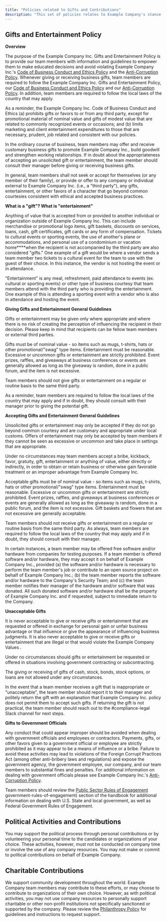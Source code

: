 ```yaml
---
title: "Policies related to Gifts and Contributions"
description: "This set of policies relates to Example Company's stance and process for giving and accepting gifts and contributions"
---
```


## Gifts and Entertainment Policy

**Overview**

The purpose of the Example Company Inc. Gifts and Entertainment Policy is to provide our team members with information and guidelines to empower them to make educated decisions and avoid violating Example Company Inc.'s [Code of Business Conduct and Ethics Policy](https://ir.example_company.com/static-files/7d8c7eb3-cb17-4d68-a607-1b7a1fa1c95d) and the [Anti-Corruption Policy](/handbook/legal/anti-corruption-policy/). Whenever giving or receiving business gifts, team members are required to follow the Example Company Inc. Gifts and Entertainment Policy, our [Code of Business Conduct and Ethics Policy](https://ir.example_company.com/static-files/7d8c7eb3-cb17-4d68-a607-1b7a1fa1c95d) and our [Anti-Corruption Policy](/handbook/legal/anti-corruption-policy/). In addition, team members are required to follow the local laws of the country that may apply.

As a reminder, the Example Company Inc. Code of Business Conduct and Ethics (a) prohibits gifts or favors to or from any third party, except for promotional material of nominal value and gifts of modest value that are related to commonly recognized events or occasions; and (b) limits marketing and client entertainment expenditures to those that are necessary, prudent, job related and consistent with our  policies.

In the ordinary course of business, team members may offer and receive customary business gifts to promote Example Company Inc., build goodwill and strengthen working relationships. If in doubt about the appropriateness of accepting an unsolicited gift or entertainment, the team member should consult their manager before giving or receiving business gifts.

In general, team members shall not seek or accept for themselves (or any member of their family), or provide or offer to any company or individual external to Example Company Inc. (i.e., a "third party"), any gifts, entertainment, or other favors of a character that go beyond common courtesies consistent with ethical and accepted business practices.

**What is a "gift"? What is "entertainment"**

Anything of value that is accepted from or provided to another individual or organization outside of Example Company Inc. This can include merchandise or promotional logo items, gift baskets, discounts on services, loans, cash, gift certificates, gift cards or any form of compensation. Tickets to cultural events or sporting events, the use of another's  plane or accommodations, and personal use of a condominium or vacation home****when the recipient is not accompanied by the third party are also considered "gifts." One example of a gift would be where a vendor sends a team member two tickets to a cultural event for the team to use with the guest of their choice. In this instance, the vendor is not hosting the event or in attendance.

"Entertainment" is any meal, refreshment, paid attendance to events (ex. cultural or sporting events) or other type of business courtesy that team members attend with the third party who is providing the entertainment. One example of this is attending a sporting event with a vendor who is also in attendance and hosting the event.

**Giving Gifts and Entertainment General Guidelines**

Gifts or entertainment may be given only where appropriate and where there is no risk of creating the perception of influencing the recipient in their decision. Please keep in mind that recipients can be fellow team members or external third parties.

Gifts must be of nominal value - so items such as mugs, t-shirts, hats or other promotional/"swag" type items. Entertainment must be reasonable. Excessive or uncommon gifts or entertainment are strictly prohibited. Event prizes, raffles, and giveaways at business conferences or events are generally allowed as long as the giveaway is random, done in a public forum, and the item is not excessive.

Team members should not give gifts or entertainment on a regular or routine basis to the same third party.

As a reminder, team members are required to follow the local laws of the country that may apply and if in doubt, they should consult with their manager prior to giving the potential gift.

**Accepting Gifts and Entertainment General Guidelines**

Unsolicited gifts or entertainment may only be accepted if they do not go beyond common courtesy and are customary and appropriate under local customs. Offers of entertainment may only be accepted by team members  if they cannot be seen as excessive or uncommon and take place in settings that are appropriate.

Under no circumstances may team members accept a bribe, kickback, favor, gratuity, gift, entertainment or anything of value, either directly or indirectly, in order to obtain or retain business or otherwise gain favorable treatment or an improper advantage from Example Company Inc.

Acceptable gifts must be of nominal value - so items such as mugs, t-shirts, hats or other promotional/"swag" type items. Entertainment must be reasonable. Excessive or uncommon gifts or entertainment are strictly prohibited. Event prizes, raffles, and giveaways at business conferences or events are generally allowed as long as the giveaway is random, done in a public forum, and the item is not excessive. Gift baskets and flowers that are not excessive are generally acceptable.

Team members should not receive gifts or entertainment on a regular or routine basis from the same third party. As always, team members are required to follow the local laws of the country that may apply and if in doubt, they should consult with their manager.

In certain instances, a team member may be offered free software and/or hardware from companies  for testing purposes. If a team member is offered software and/or hardware, they may accept it on behalf of Example Company Inc., provided (a) the software and/or hardware is necessary to perform the team member's job or contribute to an open source project on behalf of Example Company Inc.; (b) the team member reports the software and/or hardware to the Company's Security Team; and (c) the team member notifies their manager of the hardware and/or software that was donated. All such donated software and/or  hardware shall be the property of Example Company Inc. and if requested, subject to immediate return to the Company.

**Unacceptable Gifts**

It is never acceptable to give or receive gifts or entertainment that are requested or offered in exchange for personal gain or unfair business advantage or that influence or give the appearance of influencing business judgments. It is also never acceptable to give or receive  gifts or entertainment that are illegal or that would violate the Example Company Values .

Under no circumstances should gifts or entertainment be requested or offered in situations involving government contracting or subcontracting.

The giving or receiving of gifts of cash, stock, bonds, stock options, or loans are not allowed under any circumstances.

In the event that a team member receives a gift that is inappropriate or "unacceptable", the team member  should report it to their manager and  politely return the gift with an explanation that Example Company Inc. policy does not permit them to accept such gifts. If returning the gift is not practical, the team member should reach out to the #compliance-legal Slack channel for next steps.

**Gifts to Government Officials**

Any conduct that could appear improper should be avoided when dealing with government officials and employees or contractors. Payments, gifts, or other favors given to a government official or employee are strictly prohibited as it may appear to be a means of influence or a bribe. Failure to avoid these activities may lead to violations of the Foreign Corrupt Practices Act (among other anti-bribery laws and regulations) and expose the government agency, the government employee, our company, and our  team members to substantial fines and penalties.  For additional information on dealing with government officials please see Example Company Inc.'s [Anti-Corruption Policy](/handbook/legal/anti-corruption-policy/).

Team members should review the [Public Sector Rules of Engagement](/handbook/sales/public-sector/#federal-government-rules-of-engagement://handbook.example_company.com/handbook/sales/public-sector/#federal-government-rules-of-engagement) government-rules-of-engagement) section of the handbook for additional information on dealing with U.S. State and local government, as well as Federal Government Rules of Engagement.

## Political Activities and Contributions

You may support the political process through personal contributions or by volunteering your personal time to the candidates or organizations of your choice. These activities, however, must not be conducted on company time or involve the use of any company resources. You may not make or commit to political contributions on behalf of Example Company.

## Charitable Contributions

We support community development throughout the world. Example Company team members may contribute to these efforts, or may choose to contribute to organizations of their own choice. However, as with political activities, you may not use company resources to personally support charitable or other non-profit institutions not specifically sanctioned or supported by the company. Please review the [Philanthropy Policy](/handbook/legal/philanthropy-policy/#example_company-inc-philanthropy-policy) for guidelines and instructions to request support.
